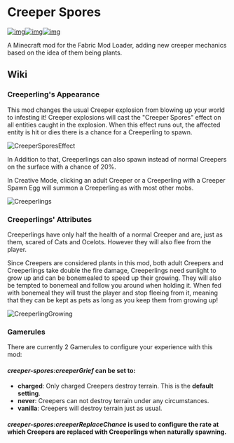 # Creeper Spores

[![img](https://img.shields.io/discord/292744693803122688?color=informational&label=Ladysnake&logo=Discord)](https://ladysnake.glitch.me)[![img](http://cf.way2muchnoise.eu/full_creeper-spores_downloads.svg)](https://www.curseforge.com/minecraft/mc-mods/creeper-spores)[![img](http://cf.way2muchnoise.eu/versions/minecraft_creeper-spores_latest.svg)](https://www.curseforge.com/minecraft/mc-mods/creeper-spores)

A Minecraft mod for the Fabric Mod Loader, adding new creeper mechanics based on the idea of them being plants.

## Wiki

### Creeperling's Appearance

This mod changes the usual Creeper explosion from blowing up your world to infesting it! Creeper explosions will cast the "Creeper Spores" effect on all entities caught in the explosion. When this effect runs out, the affected entity is hit or dies there is a chance for a Creeperling to spawn.

![CreeperSporesEffect](https://user-images.githubusercontent.com/83953120/123487475-40347d00-d60e-11eb-9d65-1f42cb4f640e.png)

In Addition to that, Creeperlings can also spawn instead of normal Creepers on the surface with a chance of 20%.

In Creative Mode, clicking an adult Creeper or a Creeperling with a Creeper Spawn Egg will summon a Creeperling as with most other mobs.

![Creeperlings](https://user-images.githubusercontent.com/83953120/123487499-4aef1200-d60e-11eb-92fd-44753171a502.png)

### Creeperlings' Attributes

Creeperlings have only half the health of a normal Creeper and are, just as them, scared of Cats and Ocelots. However they will also flee from the player.

Since Creepers are considered plants in this mod, both adult Creepers and Creeperlings take double the fire damage, Creeperlings need sunlight to grow up and can be bonemealed to speed up their growing. They will also be tempted to bonemeal and follow you around when holding it. When fed with bonemeal they will trust the player and stop fleeing from it, meaning that they can be kept as pets as long as you keep them from growing up!

![CreeperlingGrowing](https://user-images.githubusercontent.com/83953120/123487512-517d8980-d60e-11eb-8978-e51017d582ad.png)

### Gamerules

There are currently 2 Gamerules to configure your experience with this mod:

#### ***creeper-spores:creeperGrief*** can be set to:

- **charged**: Only charged Creepers destroy terrain. This is the **default setting**.
- **never**: Creepers can not destroy terrain under any circumstances.
- **vanilla**: Creepers will destroy terrain just as usual.

#### ***creeper-spores:creeperReplaceChance*** is used to configure the rate at which Creepers are replaced with Creeperlings when naturally spawning.
